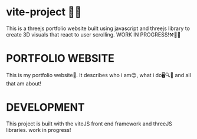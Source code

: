 # vite-project :rocket::rocket:
This is a threejs portfolio website built using javascript and threejs library to create 3D visuals that react to user scrolling.
WORK IN PROGRESS!:hammer_and_pick::construction_worker_man:

# PORTFOLIO WEBSITE
This is my portfolio website:monocle_face:. It describes who i am:blush:, what i do:desktop_computer::mag::lock_with_ink_pen: and all that am about!

# DEVELOPMENT
This project is built with the viteJS front end framework and threeJS libraries.
work in progress!





